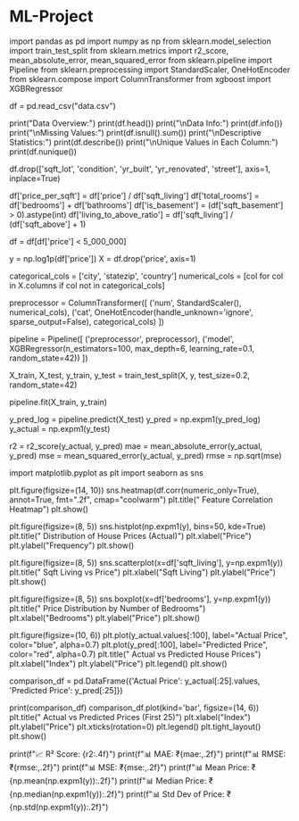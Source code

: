 # ML-Project

import pandas as pd
import numpy as np
from sklearn.model_selection import train_test_split
from sklearn.metrics import r2_score, mean_absolute_error, mean_squared_error
from sklearn.pipeline import Pipeline
from sklearn.preprocessing import StandardScaler, OneHotEncoder
from sklearn.compose import ColumnTransformer
from xgboost import XGBRegressor


df = pd.read_csv("data.csv")


print("Data Overview:")
print(df.head())
print("\nData Info:")
print(df.info())
print("\nMissing Values:")
print(df.isnull().sum())
print("\nDescriptive Statistics:")
print(df.describe())
print("\nUnique Values in Each Column:")
print(df.nunique())


df.drop(['sqft_lot', 'condition', 'yr_built', 'yr_renovated', 'street'], axis=1, inplace=True)


df['price_per_sqft'] = df['price'] / df['sqft_living']
df['total_rooms'] = df['bedrooms'] + df['bathrooms']
df['is_basement'] = (df['sqft_basement'] > 0).astype(int)
df['living_to_above_ratio'] = df['sqft_living'] / (df['sqft_above'] + 1)


df = df[df['price'] < 5_000_000]


y = np.log1p(df['price'])
X = df.drop('price', axis=1)


categorical_cols = ['city', 'statezip', 'country']
numerical_cols = [col for col in X.columns if col not in categorical_cols]

preprocessor = ColumnTransformer([
    ('num', StandardScaler(), numerical_cols),
    ('cat', OneHotEncoder(handle_unknown='ignore', sparse_output=False), categorical_cols)
])


pipeline = Pipeline([
    ('preprocessor', preprocessor),
    ('model', XGBRegressor(n_estimators=100, max_depth=6, learning_rate=0.1, random_state=42))
])


X_train, X_test, y_train, y_test = train_test_split(X, y, test_size=0.2, random_state=42)

pipeline.fit(X_train, y_train)


y_pred_log = pipeline.predict(X_test)
y_pred = np.expm1(y_pred_log)
y_actual = np.expm1(y_test)


r2 = r2_score(y_actual, y_pred)
mae = mean_absolute_error(y_actual, y_pred)
mse = mean_squared_error(y_actual, y_pred)
rmse = np.sqrt(mse)

import matplotlib.pyplot as plt
import seaborn as sns


plt.figure(figsize=(14, 10))
sns.heatmap(df.corr(numeric_only=True), annot=True, fmt=".2f", cmap="coolwarm")
plt.title(" Feature Correlation Heatmap")
plt.show()


plt.figure(figsize=(8, 5))
sns.histplot(np.expm1(y), bins=50, kde=True)
plt.title(" Distribution of House Prices (Actual)")
plt.xlabel("Price")
plt.ylabel("Frequency")
plt.show()


plt.figure(figsize=(8, 5))
sns.scatterplot(x=df['sqft_living'], y=np.expm1(y))
plt.title(" Sqft Living vs Price")
plt.xlabel("Sqft Living")
plt.ylabel("Price")
plt.show()


plt.figure(figsize=(8, 5))
sns.boxplot(x=df['bedrooms'], y=np.expm1(y))
plt.title(" Price Distribution by Number of Bedrooms")
plt.xlabel("Bedrooms")
plt.ylabel("Price")
plt.show()


plt.figure(figsize=(10, 6))
plt.plot(y_actual.values[:100], label="Actual Price", color="blue", alpha=0.7)
plt.plot(y_pred[:100], label="Predicted Price", color="red", alpha=0.7)
plt.title(" Actual vs Predicted House Prices")
plt.xlabel("Index")
plt.ylabel("Price")
plt.legend()
plt.show()


comparison_df = pd.DataFrame({'Actual Price': y_actual[:25].values, 'Predicted Price': y_pred[:25]})

print(comparison_df)
comparison_df.plot(kind='bar', figsize=(14, 6))
plt.title(" Actual vs Predicted Prices (First 25)")
plt.xlabel("Index")
plt.ylabel("Price")
plt.xticks(rotation=0)
plt.legend()
plt.tight_layout()
plt.show()


print(f"📈 R² Score: {r2:.4f}")
print(f"📊 MAE: ₹{mae:,.2f}")
print(f"📊 RMSE: ₹{rmse:,.2f}")
print(f"📊 MSE: ₹{mse:,.2f}")
print(f"📊 Mean Price: ₹{np.mean(np.expm1(y)):.2f}")
print(f"📊 Median Price: ₹{np.median(np.expm1(y)):.2f}")
print(f"📊 Std Dev of Price: ₹{np.std(np.expm1(y)):.2f}")





